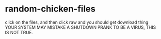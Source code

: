 # random-chicken-files
click on the files, and then click raw and you should get download thing
YOUR SYSTEM MAY MISTAKE A SHUTDOWN PRANK TO BE A VIRUS, THIS IS NOT TRUE.
